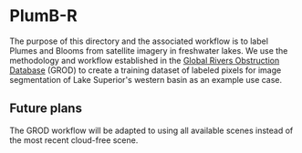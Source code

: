 # PlumB-R

The purpose of this directory and the associated workflow is to label Plumes and Blooms from satellite imagery in freshwater lakes. We use the methodology and workflow established in the [Global Rivers Obstruction Database](https://github.com/GlobalHydrologyLab/GROD) (GROD) to create a training dataset of labeled pixels for image segmentation of Lake Superior's western basin as an example use case.

## Future plans

The GROD workflow will be adapted to using all available scenes instead of the most recent cloud-free scene.
